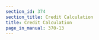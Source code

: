 ```yaml
---
section_id: 374
section_title: Credit Calculation
title: Credit Calculation
page_in_manual: 370-13
---
```


